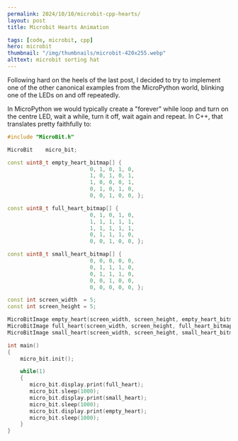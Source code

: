 ```yaml
---
permalink: 2024/10/10/microbit-cpp-hearts/
layout: post
title: Microbit Hearts Animation

tags: [code, microbit, cpp]
hero: microbit
thumbnail: "/img/thumbnails/microbit-420x255.webp"
alttext: microbit sorting hat
---
```


Following hard on the heels of the last post, I decided to try to implement one of the
other canonical examples from the MicroPython world, blinking one of the LEDs on and off
repeatedly.

In MicroPython we would typically create a "forever" while loop and turn on the centre LED,
wait a while, turn it off, wait again and repeat. In C++, that translates pretty faithfully to:

```cpp
#include "MicroBit.h"

MicroBit    micro_bit;

const uint8_t empty_heart_bitmap[] {
                          0, 1, 0, 1, 0,
                          1, 0, 1, 0, 1,
                          1, 0, 0, 0, 1,
                          0, 1, 0, 1, 0,
                          0, 0, 1, 0, 0, };

const uint8_t full_heart_bitmap[] {
                          0, 1, 0, 1, 0,
                          1, 1, 1, 1, 1,
                          1, 1, 1, 1, 1,
                          0, 1, 1, 1, 0,
                          0, 0, 1, 0, 0, }; 

const uint8_t small_heart_bitmap[] {
                          0, 0, 0, 0, 0,
                          0, 1, 1, 1, 0,
                          0, 1, 1, 1, 0,
                          0, 0, 1, 0, 0,
                          0, 0, 0, 0, 0, };

const int screen_width  = 5;
const int screen_height = 5;

MicroBitImage empty_heart(screen_width, screen_height, empty_heart_bitmap);
MicroBitImage full_heart(screen_width, screen_height, full_heart_bitmap);
MicroBitImage small_heart(screen_width, screen_height, small_heart_bitmap);

int main()
{
    micro_bit.init();

    while(1) 
    {
       micro_bit.display.print(full_heart); 
       micro_bit.sleep(1000);
       micro_bit.display.print(small_heart);
       micro_bit.sleep(1000);
       micro_bit.display.print(empty_heart);
       micro_bit.sleep(1000);
    }
}
```
